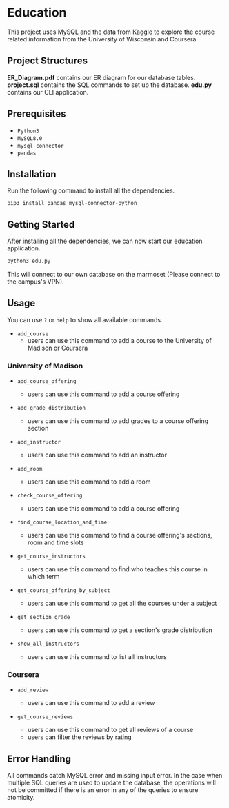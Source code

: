 # Education
This project uses MySQL and the data from Kaggle to explore the course related information from the University of Wisconsin and Coursera

## Project Structures
**ER_Diagram.pdf** contains our ER diagram for our database tables.
**project.sql** contains the SQL commands to set up the database.
**edu.py** contains our CLI application.

## Prerequisites
- `Python3`
- `MySQL8.0`
- `mysql-connector`
- `pandas`

## Installation
Run the following command to install all the dependencies.
```
pip3 install pandas mysql-connector-python
```

## Getting Started
After installing all the dependencies, we can now start our education application.
```python
python3 edu.py
```
This will connect to our own database on the marmoset (Please connect to the campus's VPN).

## Usage
You can use `?` or `help` to show all available commands.
- `add_course`
    - users can use this command to add a course to the University of Madison or Coursera

### University of Madison
- `add_course_offering`
    - users can use this command to add a course offering

- `add_grade_distribution`
    - users can use this command to add grades to a course offering section

- `add_instructor`
    - users can use this command to add an instructor

- `add_room`
    - users can use this command to add a room

- `check_course_offering`
    - users can use this command to add a course offering

- `find_course_location_and_time`
    - users can use this command to find a course offering's sections, room and time slots

- `get_course_instructors`
    - users can use this command to find who teaches this course in which term

- `get_course_offering_by_subject`
    - users can use this command to get all the courses under a subject

- `get_section_grade`
    - users can use this command to get a section's grade distribution

- `show_all_instructors`
    - users can use this command to list all instructors

### Coursera
- `add_review`
    - users can use this command to add a review

- `get_course_reviews`
    - users can use this command to get all reviews of a course
    - users can filter the reviews by rating

## Error Handling
All commands catch MySQL error and missing  input error. In the case when multiple SQL queries are used to update the database, the operations will not be committed if there is an error in any of the queries to ensure atomicity.